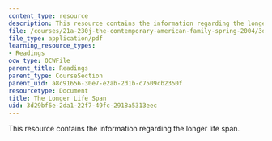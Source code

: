 ```yaml
---
content_type: resource
description: This resource contains the information regarding the longer life span.
file: /courses/21a-230j-the-contemporary-american-family-spring-2004/3d29bf6e2da122f749fc2918a5313eec_MIT21A_230JS04_26bngtsn.pdf
file_type: application/pdf
learning_resource_types:
- Readings
ocw_type: OCWFile
parent_title: Readings
parent_type: CourseSection
parent_uid: a8c91656-30e7-e2ab-2d1b-c7509cb2350f
resourcetype: Document
title: The Longer Life Span
uid: 3d29bf6e-2da1-22f7-49fc-2918a5313eec
---
```

This resource contains the information regarding the longer life span.

